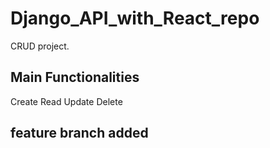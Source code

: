 # Django_API_with_React_repo

CRUD project.

## Main Functionalities

Create
Read
Update
Delete

 ## feature branch added
